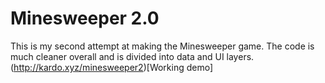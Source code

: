 # Minesweeper 2.0

This is my second attempt at making the Minesweeper game. The code is much cleaner overall and is divided into data and UI layers.
(http://kardo.xyz/minesweeper2)[Working demo]